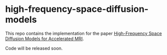 # high-frequency-space-diffusion-models
This repo contains the implementation for the paper [High-Frequency Space Diffusion Models for Accelerated MRI](https://arxiv.org/abs/2208.05481).

Code will be released soon.
